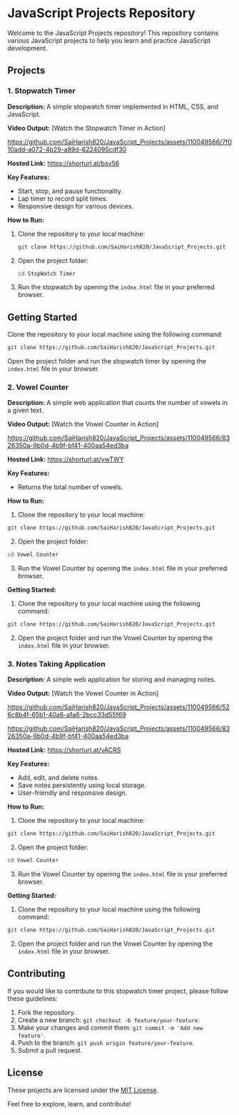 # JavaScript Projects Repository

Welcome to the JavaScript Projects repository! This repository contains various JavaScript projects to help you learn and practice JavaScript development.

## Projects

### 1. Stopwatch Timer

**Description:** A simple stopwatch timer implemented in HTML, CSS, and JavaScript.

**Video Output:**
[Watch the Stopwatch Timer in Action]


https://github.com/SaiHarish820/JavaScript_Projects/assets/110049566/7f010add-a072-4b29-a89d-6224095cdf30

**Hosted Link:** https://shorturl.at/bsv56


**Key Features:**
- Start, stop, and pause functionality.
- Lap timer to record split times.
- Responsive design for various devices.

**How to Run:**
1. Clone the repository to your local machine:
    ```bash
    git clone https://github.com/SaiHarish820/JavaScript_Projects.git
    ```

2. Open the project folder:
    ```bash
    cd StopWatch Timer
    ```

3. Run the stopwatch by opening the `index.html` file in your preferred browser.

## Getting Started

Clone the repository to your local machine using the following command:

```bash
git clone https://github.com/SaiHarish820/JavaScript_Projects.git
```

Open the project folder and run the stopwatch timer by opening the `index.html` file in your browser.

### 2. Vowel Counter

**Description:** A simple web application that counts the number of vowels in a given text.

**Video Output:**
[Watch the Vowel Counter in Action]


https://github.com/SaiHarish820/JavaScript_Projects/assets/110049566/8326350a-9b0d-4b9f-bf41-400aa54ed3ba



**Hosted Link:** https://shorturl.at/vwTWY


**Key Features:**
- Returns the total number of vowels.

**How to Run:**
1. Clone the repository to your local machine:

```bash
git clone https://github.com/SaiHarish820/JavaScript_Projects.git
```

2. Open the project folder:

```bash
cd Vowel Counter
```

3. Run the Vowel Counter by opening the `index.html` file in your preferred browser.

**Getting Started:**
1. Clone the repository to your local machine using the following command:

```bash
git clone https://github.com/SaiHarish820/JavaScript_Projects.git
```

2. Open the project folder and run the Vowel Counter by opening the `index.html` file in your browser.


### 3. Notes Taking Application

**Description:** A simple web application for storing and managing notes.

**Video Output:**
[Watch the Vowel Counter in Action]


https://github.com/SaiHarish820/JavaScript_Projects/assets/110049566/526c8b4f-65b1-40a6-a1a6-2bcc33d55f69




https://github.com/SaiHarish820/JavaScript_Projects/assets/110049566/8326350a-9b0d-4b9f-bf41-400aa54ed3ba



**Hosted Link:** https://shorturl.at/vACRS


**Key Features:**
- Add, edit, and delete notes.
- Save notes persistently using local storage.
- User-friendly and responsive design.

**How to Run:**
1. Clone the repository to your local machine:

```bash
git clone https://github.com/SaiHarish820/JavaScript_Projects.git
```

2. Open the project folder:

```bash
cd Vowel Counter
```

3. Run the Vowel Counter by opening the `index.html` file in your preferred browser.

**Getting Started:**
1. Clone the repository to your local machine using the following command:

```bash
git clone https://github.com/SaiHarish820/JavaScript_Projects.git
```

2. Open the project folder and run the Vowel Counter by opening the `index.html` file in your browser.

## Contributing

If you would like to contribute to this stopwatch timer project, please follow these guidelines:

1. Fork the repository.
2. Create a new branch: `git checkout -b feature/your-feature`.
3. Make your changes and commit them: `git commit -m 'Add new feature'`.
4. Push to the branch: `git push origin feature/your-feature`.
5. Submit a pull request.

## License

These projects are licensed under the [MIT License](LICENSE).

Feel free to explore, learn, and contribute!
